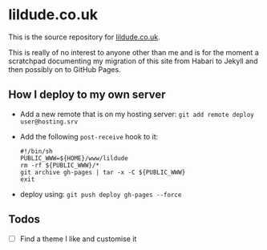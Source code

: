 lildude.co.uk
=============

This is the source repository for [lildude.co.uk](http://lildude.co.uk).

This is really of no interest to anyone other than me and is for the moment a scratchpad documenting my migration of this site from Habari to Jekyll and then possibly on to GitHub Pages.



## How I deploy to my own server

- Add a new remote that is on my hosting server:
  `git add remote deploy user@hosting.srv`
- Add the following `post-receive` hook to it:

  ```
  #!/bin/sh
  PUBLIC_WWW=${HOME}/www/lildude
  rm -rf ${PUBLIC_WWW}/*
  git archive gh-pages | tar -x -C ${PUBLIC_WWW}
  exit
  ```
- deploy using: `git push deploy gh-pages --force`

## Todos

- [ ] Find a theme I like and customise it
